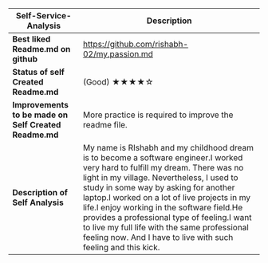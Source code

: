 
| **Self-Service-Analysis** | Description |
| --- | --- |
| **Best liked Readme.md on github** | https://github.com/rishabh-02/my.passion.md |
| **Status of self Created Readme.md** | (Good)    ★★★★☆|
| **Improvements to be made on Self Created Readme.md** | More practice is required to improve the readme file.|
| **Description of Self Analysis** | My name is RIshabh and my childhood dream is to become a software engineer.I worked very hard to fulfill my dream. There was no light in my village. Nevertheless, I used to study in some way by asking for another laptop.I worked on a lot of live projects in my life.I enjoy working in the software field.He provides a professional type of feeling.I want to live my full life with the same professional feeling now. And I have to live with such feeling and this kick.|

